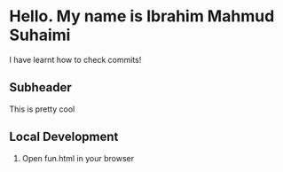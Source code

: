 # Hello. My name is Ibrahim Mahmud Suhaimi

I have learnt how to check commits!

## Subheader

This is pretty cool

## Local Development

1. Open fun.html in your browser